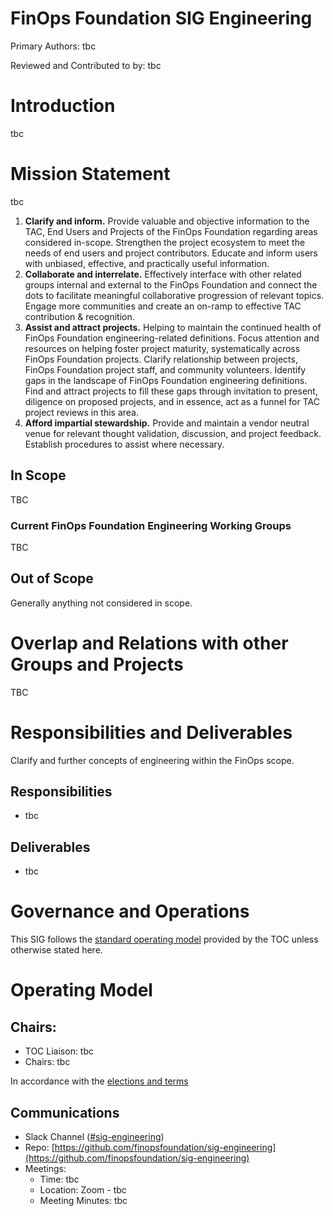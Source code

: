 # FinOps Foundation SIG Engineering

Primary Authors: tbc

Reviewed and Contributed to by: tbc

# Introduction

tbc

# Mission Statement

tbc

1. **Clarify and inform.** Provide valuable and objective information to the TAC, End Users and Projects of the FinOps Foundation regarding areas considered in-scope. Strengthen the project ecosystem to meet the needs of end users and project contributors. Educate and inform users with unbiased, effective, and practically useful information.
2. **Collaborate and interrelate.** Effectively interface with other related groups internal and external to the FinOps Foundation and connect the dots to facilitate meaningful collaborative progression of relevant topics. Engage more communities and create an on-ramp to effective TAC contribution &amp; recognition.
3. **Assist and attract projects.** Helping to maintain the continued health of FinOps Foundation engineering-related definitions. Focus attention and resources on helping foster project maturity, systematically across FinOps Foundation projects. Clarify relationship between projects, FinOps Foundation project staff, and community volunteers. Identify gaps in the landscape of FinOps Foundation engineering definitions. Find and attract projects to fill these gaps through invitation to present, diligence on proposed projects, and in essence, act as a funnel for TAC project reviews in this area.
4. **Afford impartial stewardship.** Provide and maintain a vendor neutral venue for relevant thought validation, discussion, and project feedback. Establish procedures to assist where necessary.

## In Scope

TBC

### Current FinOps Foundation Engineering Working Groups

TBC

## Out of Scope

Generally anything not considered in scope.

# Overlap and Relations with other Groups and Projects

TBC

# Responsibilities and Deliverables

Clarify and further concepts of engineering within the FinOps scope.

## Responsibilities

- tbc

## Deliverables

- tbc

# Governance and Operations

This SIG follows the [standard operating model](https://github.com/finopsfoundation/tac/blob/master/sigs/readme.md#operating-model) provided by the TOC unless otherwise stated here.

# Operating Model

## Chairs:

- TOC Liaison: tbc
- Chairs: tbc

In accordance with the [elections and terms](https://github.com/finopsfoundation/tac/blob/master/sigs/readme.md#elections)

## Communications

- Slack Channel ([#sig-engineering](https://finopsfoundation.slack.com/archives/C01CWA35GPP))
- Repo: [https://github.com/finopsfoundation/sig-engineering](https://github.com/finopsfoundation/sig-engineering)
- Meetings: 
  - Time: tbc
  - Location: Zoom - tbc
  - Meeting Minutes: tbc
